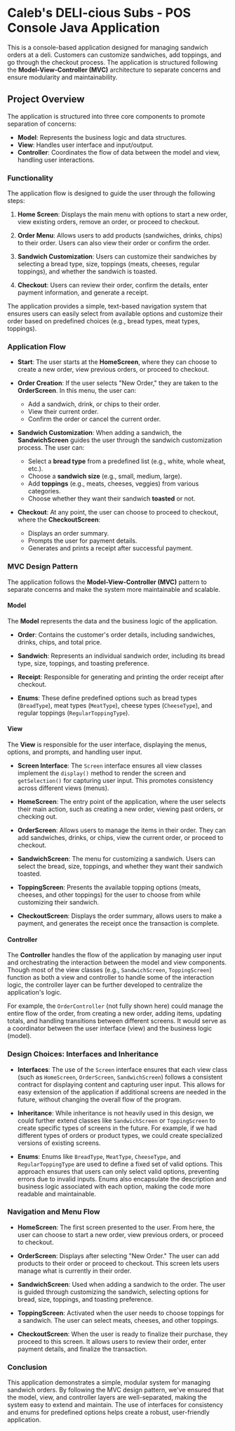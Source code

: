# Caleb's DELI-cious Subs - POS Console Java Application

This is a console-based application designed for managing sandwich orders at a deli. Customers can customize sandwiches, add toppings, and go through the checkout process. The application is structured following the **Model-View-Controller (MVC)** architecture to separate concerns and ensure modularity and maintainability.

## Project Overview

The application is structured into three core components to promote separation of concerns:

- **Model**: Represents the business logic and data structures.
- **View**: Handles user interface and input/output.
- **Controller**: Coordinates the flow of data between the model and view, handling user interactions.

### Functionality

The application flow is designed to guide the user through the following steps:

1. **Home Screen**: Displays the main menu with options to start a new order, view existing orders, remove an order, or proceed to checkout.

2. **Order Menu**: Allows users to add products (sandwiches, drinks, chips) to their order. Users can also view their order or confirm the order.

3. **Sandwich Customization**: Users can customize their sandwiches by selecting a bread type, size, toppings (meats, cheeses, regular toppings), and whether the sandwich is toasted.

4. **Checkout**: Users can review their order, confirm the details, enter payment information, and generate a receipt.

The application provides a simple, text-based navigation system that ensures users can easily select from available options and customize their order based on predefined choices (e.g., bread types, meat types, toppings).

### Application Flow

- **Start**: The user starts at the **HomeScreen**, where they can choose to create a new order, view previous orders, or proceed to checkout.

- **Order Creation**: If the user selects "New Order," they are taken to the **OrderScreen**. In this menu, the user can:
    - Add a sandwich, drink, or chips to their order.
    - View their current order.
    - Confirm the order or cancel the current order.

- **Sandwich Customization**: When adding a sandwich, the **SandwichScreen** guides the user through the sandwich customization process. The user can:
    - Select a **bread type** from a predefined list (e.g., white, whole wheat, etc.).
    - Choose a **sandwich size** (e.g., small, medium, large).
    - Add **toppings** (e.g., meats, cheeses, veggies) from various categories.
    - Choose whether they want their sandwich **toasted** or not.

- **Checkout**: At any point, the user can choose to proceed to checkout, where the **CheckoutScreen**:
    - Displays an order summary.
    - Prompts the user for payment details.
    - Generates and prints a receipt after successful payment.

### MVC Design Pattern

The application follows the **Model-View-Controller (MVC)** pattern to separate concerns and make the system more maintainable and scalable.

#### Model

The **Model** represents the data and the business logic of the application.

- **Order**: Contains the customer's order details, including sandwiches, drinks, chips, and total price.

- **Sandwich**: Represents an individual sandwich order, including its bread type, size, toppings, and toasting preference.

- **Receipt**: Responsible for generating and printing the order receipt after checkout.

- **Enums**: These define predefined options such as bread types (`BreadType`), meat types (`MeatType`), cheese types (`CheeseType`), and regular toppings (`RegularToppingType`).

#### View

The **View** is responsible for the user interface, displaying the menus, options, and prompts, and handling user input.

- **Screen Interface**: The `Screen` interface ensures all view classes implement the `display()` method to render the screen and `getSelection()` for capturing user input. This promotes consistency across different views (menus).

- **HomeScreen**: The entry point of the application, where the user selects their main action, such as creating a new order, viewing past orders, or checking out.

- **OrderScreen**: Allows users to manage the items in their order. They can add sandwiches, drinks, or chips, view the current order, or proceed to checkout.

- **SandwichScreen**: The menu for customizing a sandwich. Users can select the bread, size, toppings, and whether they want their sandwich toasted.

- **ToppingScreen**: Presents the available topping options (meats, cheeses, and other toppings) for the user to choose from while customizing their sandwich.

- **CheckoutScreen**: Displays the order summary, allows users to make a payment, and generates the receipt once the transaction is complete.

#### Controller

The **Controller** handles the flow of the application by managing user input and orchestrating the interaction between the model and view components. Though most of the view classes (e.g., `SandwichScreen`, `ToppingScreen`) function as both a view and controller to handle some of the interaction logic, the controller layer can be further developed to centralize the application's logic.

For example, the `OrderController` (not fully shown here) could manage the entire flow of the order, from creating a new order, adding items, updating totals, and handling transitions between different screens. It would serve as a coordinator between the user interface (view) and the business logic (model).

### Design Choices: Interfaces and Inheritance

- **Interfaces**: The use of the `Screen` interface ensures that each view class (such as `HomeScreen`, `OrderScreen`, `SandwichScreen`) follows a consistent contract for displaying content and capturing user input. This allows for easy extension of the application if additional screens are needed in the future, without changing the overall flow of the program.

- **Inheritance**: While inheritance is not heavily used in this design, we could further extend classes like `SandwichScreen` or `ToppingScreen` to create specific types of screens in the future. For example, if we had different types of orders or product types, we could create specialized versions of existing screens.

- **Enums**: Enums like `BreadType`, `MeatType`, `CheeseType`, and `RegularToppingType` are used to define a fixed set of valid options. This approach ensures that users can only select valid options, preventing errors due to invalid inputs. Enums also encapsulate the description and business logic associated with each option, making the code more readable and maintainable.

### Navigation and Menu Flow

- **HomeScreen**: The first screen presented to the user. From here, the user can choose to start a new order, view previous orders, or proceed to checkout.

- **OrderScreen**: Displays after selecting "New Order." The user can add products to their order or proceed to checkout. This screen lets users manage what is currently in their order.

- **SandwichScreen**: Used when adding a sandwich to the order. The user is guided through customizing the sandwich, selecting options for bread, size, toppings, and toasting preference.

- **ToppingScreen**: Activated when the user needs to choose toppings for a sandwich. The user can select meats, cheeses, and other toppings.

- **CheckoutScreen**: When the user is ready to finalize their purchase, they proceed to this screen. It allows users to review their order, enter payment details, and finalize the transaction.

### Conclusion

This application demonstrates a simple, modular system for managing sandwich orders. By following the MVC design pattern, we've ensured that the model, view, and controller layers are well-separated, making the system easy to extend and maintain. The use of interfaces for consistency and enums for predefined options helps create a robust, user-friendly application.
